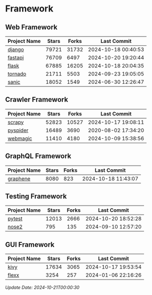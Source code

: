 # Framework

## Web Framework
| Project Name | Stars | Forks | Last Commit |
| ------------ | ----- | ----- | ----------- |
| [django](https://github.com/django/django) | 79721 | 31732 | 2024-10-18 00:40:53 |
| [fastapi](https://github.com/fastapi/fastapi) | 76709 | 6497 | 2024-10-20 19:20:44 |
| [flask](https://github.com/pallets/flask) | 67885 | 16205 | 2024-10-18 20:04:35 |
| [tornado](https://github.com/tornadoweb/tornado) | 21711 | 5503 | 2024-09-23 19:05:05 |
| [sanic](https://github.com/sanic-org/sanic) | 18052 | 1549 | 2024-06-30 12:26:47 |

## Crawler Framework
| Project Name | Stars | Forks | Last Commit |
| ------------ | ----- | ----- | ----------- |
| [scrapy](https://github.com/scrapy/scrapy) | 52823 | 10527 | 2024-10-17 19:08:11 |
| [pyspider](https://github.com/binux/pyspider) | 16489 | 3690 | 2020-08-02 17:34:20 |
| [webmagic](https://github.com/code4craft/webmagic) | 11410 | 4180 | 2024-10-09 15:38:56 |

## GraphQL Framework
| Project Name | Stars | Forks | Last Commit |
| ------------ | ----- | ----- | ----------- |
| [graphene](https://github.com/graphql-python/graphene) | 8080 | 823 | 2024-10-18 11:43:07 |

## Testing Framework
| Project Name | Stars | Forks | Last Commit |
| ------------ | ----- | ----- | ----------- |
| [pytest](https://github.com/pytest-dev/pytest) | 12013 | 2666 | 2024-10-20 18:52:28 |
| [nose2](https://github.com/nose-devs/nose2) | 795 | 135 | 2024-09-10 12:57:20 |

## GUI Framework
| Project Name | Stars | Forks | Last Commit |
| ------------ | ----- | ----- | ----------- |
| [kivy](https://github.com/kivy/kivy) | 17634 | 3065 | 2024-10-17 19:53:54 |
| [flexx](https://github.com/flexxui/flexx) | 3254 | 257 | 2024-01-06 22:16:26 |

*Update Date: 2024-10-21T00:00:30*